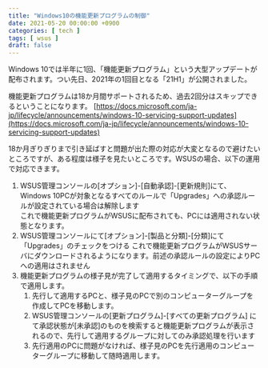 ```yaml
---
title: "Windows10の機能更新プログラムの制御"
date: 2021-05-20 00:00:00 +0900
categories: [ tech ]
tags: [ wsus ]
draft: false
---
```


Windows 10では半年に1回、「機能更新プログラム」という大型アップデートが配布されます。つい先日、2021年の1回目となる「21H1」が公開されました。

機能更新プログラムは18か月間サポートされるため、過去2回分はスキップできるということになります。
[https://docs.microsoft.com/ja-jp/lifecycle/announcements/windows-10-servicing-support-updates](https://docs.microsoft.com/ja-jp/lifecycle/announcements/windows-10-servicing-support-updates)

18か月ぎりぎりまで引き延ばすと問題が出た際の対応が大変となるので避けたいところですが、ある程度は様子を見たいところです。WSUSの場合、以下の運用で対応できます。

1. WSUS管理コンソールの[オプション]-[自動承認]-[更新規則]にて、Windows 10PCが対象となるすべてのルールで「Upgrades」への承認ルールが設定されている場合は解除します  
   これで機能更新プログラムがWSUSに配布されても、PCには適用されない状態となります。
1. WSUS管理コンソールにて[オプション]-[製品と分類]-[分類]にて「Upgrades」のチェックをつける
    これで機能更新プログラムがWSUSサーバにダウンロードされるようになります。前述の承認ルールの設定によりPCへの適用はされません
1. 機能更新プログラムの様子見が完了して適用するタイミングで、以下の手順で適用します。
    1. 先行して適用するPCと、様子見のPCで別のコンピューターグループを作成してPCを移動します。
    1. WSUS管理コンソールの[更新プログラム]-[すべての更新プログラム] にて承認状態が[未承認]のものを検索すると機能更新プログラムが表示されるので、先行して適用するグループに対してのみ承認処理を行います
    1. 先行適用のPCに問題がなければ、様子見のPCを先行適用のコンピューターグループに移動して随時適用します。
